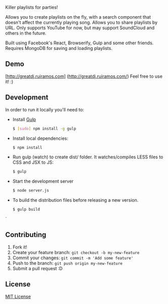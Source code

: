 Killer playlists for parties!

Allows you to create playlists on the fly, with a search component that doesn't affect the currently playing song. Allows you to share playlists by URL. Only supports YouTube for now, but may support SoundCloud and others in the future.

Built using Facebook's React, Browserify, Gulp and some other friends.
Requires MongoDB for saving and loading playlists.


## Demo
[http://greatdj.ruiramos.com] (http://greatdj.ruiramos.com/)
Feel free to use it! :)

## Development

In order to run it locally you'll need to:

* Install [Gulp](http://gulpjs.com/)

    ```sh
    $ [sudo] npm install -g gulp
    ```

* Install local dependencies:

    ```sh
    $ npm install
    ```

* Run gulp (watch) to create dist/ folder. It watches/compiles LESS files to CSS and JSX to JS:

    ```sh
    $ gulp
    ```

* Start the development server

    ```sh
    $ node server.js
    ```


* To build the distribution files before releasing a new version.

    ```sh
    $ gulp build
    ```
`

## Contributing

1. Fork it!
2. Create your feature branch: `git checkout -b my-new-feature`
3. Commit your changes: `git commit -m 'Add some feature'`
4. Push to the branch: `git push origin my-new-feature`
5. Submit a pull request :D

## License

[MIT License](http://opensource.org/licenses/MIT)
